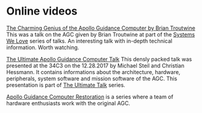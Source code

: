 
# Online videos

[The Charming Genius of the Apollo Guidance Computer by Brian Troutwine](https://youtu.be/TPe6UXMDMGM?t=2h57m10s)
This was a talk on the AGC given by Brian Troutwine at part of the [Systems We Love](http://systemswe.love/) series of talks. An interesting talk with in-depth technical information. Worth watching.

[The Ultimate Apollo Guidance Computer Talk](https://media.ccc.de/v/34c3-9064-the_ultimate_apollo_guidance_computer_talk)
This densly packed talk was presented at the 34C3 on the 12.28.2017 by Michael Steil and Christian Hessmann.
It contains informations about the architecture, hardware, peripherals, system software and mission software of the AGC.
This presentation is part of [The Ultimate Talk](https://media.ccc.de/search/?q=The+Ultimate+Talk) series.

[Apollo Guidance Computer Restoration](https://www.youtube.com/watch?v=2KSahAoOLdU&list=PL-_93BVApb59FWrLZfdlisi_x7-Ut_-w7) is a series where a team of hardware enthusiasts work with the original AGC.